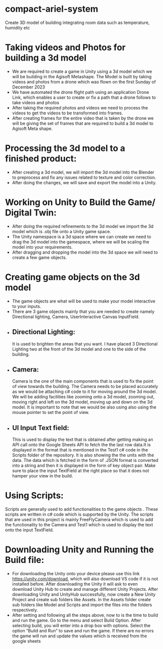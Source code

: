 # compact-ariel-system
Create 3D model of building integrating room data such as temperature, humidity etc

# Taking videos and Photos for building a 3d model

-  We are required to create a game in Unity using a 3d model which we will be building in the Agisoft Metashape. The Model is built by taking videos and photos from a drone which was flown on the first Sunday of December 2023
-  We have automated the drone flight path using an application Drone Link, which enables a user to create or fix a path that a drone follows to take videos and photos
-  After taking the required photos and videos we need to process the videos to get the videos to be transformed into frames. 
-  After creating frames for the entire video that is taken by the drone we will be giving the set of frames that are required to build a 3d model to Agisoft Meta shape.

# Processing the 3d model to a finished product:

-  After creating  a 3d model, we will import the 3d model into the Blender to preprocess and fix any issues related to texture and color correction.
-  After doing the changes, we will save and export the model into a Unity.


# Working on Unity to Build the Game/ Digital Twin:
-  After doing the required refinements to the 3d model we import the 3d model which is .obj file onto a Unity game space.
-  The Unity namespace is a 3d space where we can create we need to drag the 3d model into the gamespace, where we will be scaling the model into your requirements.
-  After dragging and dropping the model into the 3d space we will need to create a few game objects.

# Creating game objects on the 3d model
-  The game objects are what will be used to make your model interactive to your inputs.
-  There are 3 game objects mainly that you are needed to create namely Directional lighting, Camera, UserInteractive Canvas InputField.
-  ## Directional Lighting:
    It is used to brighten the areas that you want. I have placed 3 Directional Lighting two at the front of the 3d model and one to the side of the building.
-  ## Camera:
   Camera is the one of the main components that is used to fix the point of view towards the building. The Camera needs to be placed accurately as we would be attaching c# code to it for moving around the 3d model. We will be adding facilities like zooming onto a 3d model, zooming out, moving right and left on the 3d model, moving up and down on the 3d model. It is important to note that we would be also using also using the mouse pointer to set the point of view.
- ## UI Input Text field:
  This is used to display the text that is obtained after getting making an API call onto the Google Sheets API to fetch the the last row data.It is displayed in the format that is mentioned in the Test1 c# code in the Scripts folder of the repository. It is also showing the the units with the data. The data which is fetched in the form of .JSON format is converted into a string and then it is displayed in the form of key object pair. Make sure to place the input TextField at the right place so that it does not hamper your view in the build.

# Using Scripts:
Scripts are generally used to add functionalities to the game objects . These scripts are written in c# code which is supported by the Unity. The scripts that are used in this project is mainly FreeFlyCamera which is used to add the functionality to the Camera and Test1 which is used to display the text onto the input TextField.


# Downloading Unity and Running the Build file:

-  For downloading the Unity onto your device please use this link https://unity.com/download, which will also download VS code if it is not installed before. After downloading the Unity it will ask to even download Unity Hub to create and manage different Unity Projects. After downloading Unity and UnityHub successfully, now create a New Unity Project and create sub folders like Assets. In the Assets folder create sub folders like Model and Scripts and import the files into the folders respectively. 
-  After setting and following all the steps above, now to is the time to build and run the game. Go to the menu and select Build Option. After selecting build, you will enter into a drop box with options. Select the option ”Build and Run” to save and run the game. If there are no errors the game will run and update the values which is received from the google sheets

